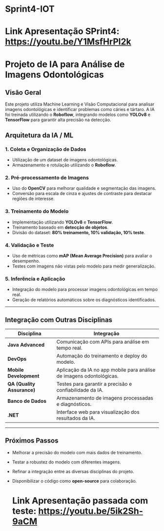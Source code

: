 # Sprint4-IOT

# Link Apresentação SPrint4: https://youtu.be/Y1MsfHrPl2k
# **Projeto de IA para Análise de Imagens Odontológicas**

## **Visão Geral**
Este projeto utiliza Machine Learning e Visão Computacional para analisar imagens odontológicas e identificar problemas como cáries e tártaro. A IA foi treinada utilizando o **Roboflow**, integrando modelos como **YOLOv8** e **TensorFlow** para garantir alta precisão na detecção.

## **Arquitetura da IA / ML**

### **1. Coleta e Organização de Dados**
- Utilização de um dataset de imagens odontológicas.
- Armazenamento e rotulação utilizando o **Roboflow**.

### **2. Pré-processamento de Imagens**
- Uso do **OpenCV** para melhorar qualidade e segmentação das imagens.
- Conversão para escala de cinza e ajustes de contraste para destacar regiões de interesse.

### **3. Treinamento do Modelo**
- Implementação utilizando **YOLOv8** e **TensorFlow**.
- Treinamento baseado em **detecção de objetos**.
- Divisão do dataset: **80% treinamento, 10% validação, 10% teste**.

### **4. Validação e Teste**
- Uso de métricas como **mAP (Mean Average Precision)** para avaliar o desempenho.
- Testes com imagens não vistas pelo modelo para medir generalização.

### **5. Inferência e Aplicação**
- Integração do modelo para processar imagens odontológicas em tempo real.
- Geração de relatórios automáticos sobre os diagnósticos identificados.

---

## **Integração com Outras Disciplinas**

| **Disciplina**        | **Integração** |
|----------------------|---------------|
| **Java Advanced**   | Comunicação com APIs para análise em tempo real. |
| **DevOps**         | Automação do treinamento e deploy do modelo. |
| **Mobile Development** | Aplicação da IA no app mobile para análise de imagens odontológicas. |
| **QA (Quality Assurance)** | Testes para garantir a precisão e confiabilidade da IA. |
| **Banco de Dados**  | Armazenamento de imagens processadas e diagnósticos. |
| **.NET**           | Interface web para visualização dos resultados da IA. |

---

## **Próximos Passos**
- Melhorar a precisão do modelo com mais dados de treinamento.
- Testar a robustez do modelo com diferentes imagens.
- Refinar a integração entre as diversas disciplinas do projeto.
- Disponibilizar o código como **open-source** para colaboração.

  # Link Apresentação passada com teste: https://youtu.be/5ik2Sh-9aCM
